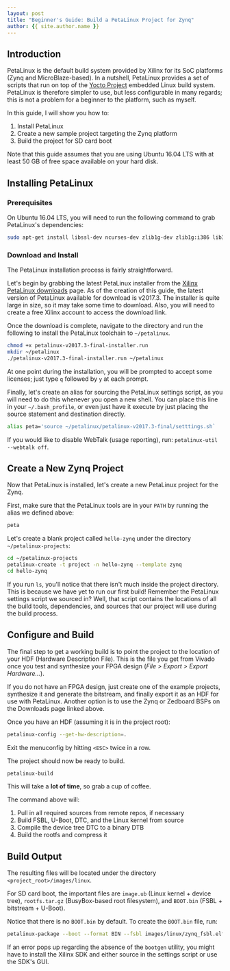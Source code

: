 ```yaml
---
layout: post
title: "Beginner's Guide: Build a PetaLinux Project for Zynq"
author: {{ site.author.name }}
---
```


## Introduction

PetaLinux is the default build system provided by Xilinx for its SoC platforms (Zynq and MicroBlaze-based). In a nutshell, PetaLinux provides a set of scripts that run on top of the [Yocto Project](https://www.yoctoproject.org/) embedded Linux build system. PetaLinux is therefore simpler to use, but less configurable in many regards; this is not a problem for a beginner to the platform, such as myself.

In this guide, I will show you how to:

1. Install PetaLinux
2. Create a new sample project targeting the Zynq platform
3. Build the project for SD card boot

Note that this guide assumes that you are using Ubuntu 16.04 LTS with at least 50 GB of free space available on your hard disk.

## Installing PetaLinux

### Prerequisites

On Ubuntu 16.04 LTS, you will need to run the following command to grab PetaLinux's dependencies:

```bash
sudo apt-get install libssl-dev ncurses-dev zlib1g-dev zlib1g:i386 lib32ncursesw5 lib32gomp1 gcc gawk tftpd git chr-path autoconf libtool socat texinfo gcc-multilib libsdl1.2-dev libglib2.0-dev xvfb
```

### Download and Install

The PetaLinux installation process is fairly straightforward.

Let's begin by grabbing the latest PetaLinux installer from the [Xilinx PetaLinux downloads](https://www.xilinx.com/support/download/index.html/content/xilinx/en/downloadNav/embedded-design-tools.html) page. As of the creation of this guide, the latest version of PetaLinux available for download is v2017.3. The installer is quite large in size, so it may take some time to download. Also, you will need to create a free Xilinx account to access the download link.

Once the download is complete, navigate to the directory and run the following to install the PetaLinux toolchain to `~/petalinux`.

```bash
chmod +x petalinux-v2017.3-final-installer.run
mkdir ~/petalinux
./petalinux-v2017.3-final-installer.run ~/petalinux
```

At one point during the installation, you will be prompted to accept some licenses; just type `q` followed by `y` at each prompt.

Finally, let's create an alias for sourcing the PetaLinux settings script, as you will need to do this whenever you open a new shell. You can place this line in your `~/.bash_profile`, or even just have it execute by just placing the source statement and destination directly.

```bash
alias peta='source ~/petalinux/petalinux-v2017.3-final/setttings.sh`
```

If you would like to disable WebTalk (usage reporting), run: `petalinux-util --webtalk off`.

## Create a New Zynq Project

Now that PetaLinux is installed, let's create a new PetaLinux project for the Zynq.

First, make sure that the PetaLinux tools are in your `PATH` by running the alias we defined above:

```bash
peta
```

Let's create a blank project called `hello-zynq` under the directory `~/petalinux-projects`:

```bash
cd ~/petalinux-projects
petalinux-create -t project -n hello-zynq --template zynq
cd hello-zynq
```

If you run `ls`, you'll notice that there isn't much inside the project directory. This is because we have yet to run our first build! Remember the PetaLinux settings script we sourced in? Well, that script contains the locations of all the build tools, dependencies, and sources that our project will use during the build process.

## Configure and Build

The final step to get a working build is to point the project to the location of your HDF (Hardware Description File). This is the file you get from Vivado once you test and synthesize your FPGA design (*File > Export > Export Hardware...*). 

If you do not have an FPGA design, just create one of the example projects, synthesize it and generate the bitstream, and finally export it as an HDF for use with PetaLinux. Another option is to use the Zynq or Zedboard BSPs on the Downloads page linked above. 

Once you have an HDF (assuming it is in the project root):

```bash
petalinux-config --get-hw-description=.
```

Exit the menuconfig by hitting `<ESC>` twice in a row.

The project should now be ready to build. 

```bash
petalinux-build
```

This will take a **lot of time**, so grab a cup of coffee.

The command above will:

1. Pull in all required sources from remote repos, if necessary
2. Build FSBL, U-Boot, DTC, and the Linux kernel from source
3. Compile the device tree DTC to a binary DTB
4. Build the rootfs and compress it

## Build Output

The resulting files will be located under the directory `<project_root>/images/linux`.

For SD card boot, the important files are `image.ub` (Linux kernel + device tree), `rootfs.tar.gz` (BusyBox-based root filesystem), and `BOOT.bin` (FSBL + bitstream + U-Boot).

Notice that there is no `BOOT.bin` by default. To create the `BOOT.bin` file, run:

```bash
petalinux-package --boot --format BIN --fsbl images/linux/zynq_fsbl.elf --kernel images/linux/image.ub --u-boot images/linux/u-boot.elf --fpga images/linux/<NAME_OF_BITSREAM>.bit
```

If an error pops up regarding the absence of the `bootgen` utility, you might have to install the Xilinx SDK and either source in the settings script or use the SDK's GUI.
